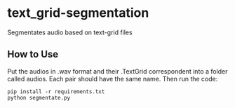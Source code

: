 # text_grid-segmentation
Segmentates audio based on text-grid files

## How to Use

Put the audios in .wav format and their .TextGrid correspondent into a folder called audios. Each pair should have the same name. Then run the code:

```
pip install -r requirements.txt
python segmentate.py
```
